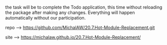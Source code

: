 
the task will be to complete the Todo application, this time without reloading the package after making any changes. Everything will happen automatically without our participation.

repo --> https://github.com/MichalAW/20.7.Hot-Module-Replacement.git

site --> https://michalaw.github.io/20.7.Hot-Module-Replacement/
